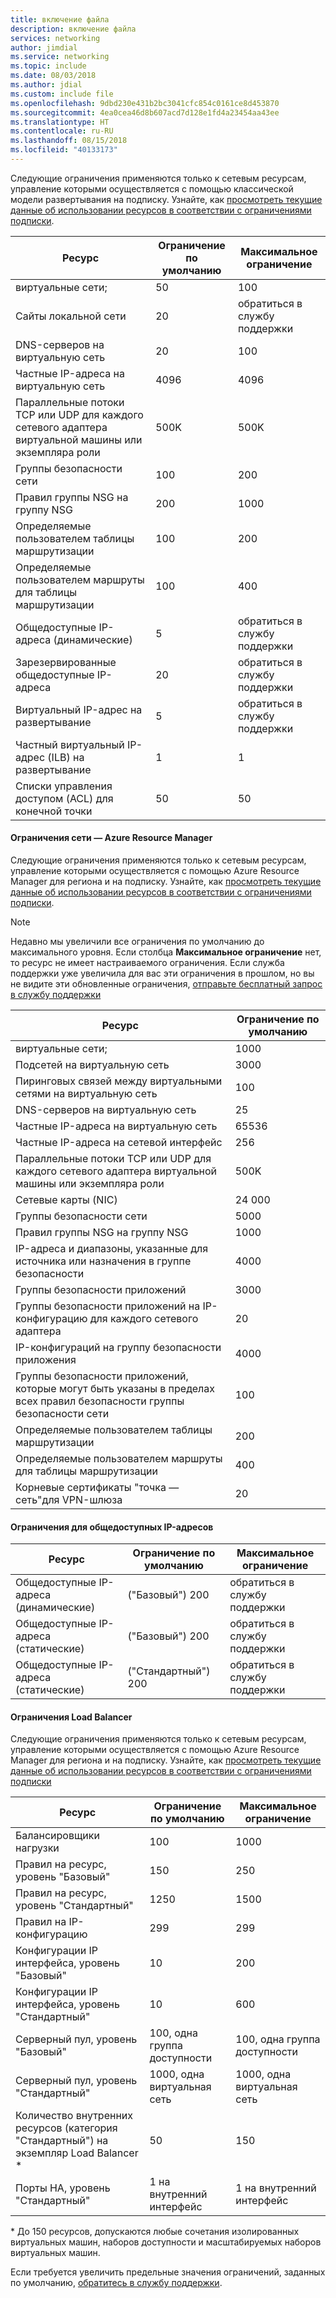```yaml
---
title: включение файла
description: включение файла
services: networking
author: jimdial
ms.service: networking
ms.topic: include
ms.date: 08/03/2018
ms.author: jdial
ms.custom: include file
ms.openlocfilehash: 9dbd230e431b2bc3041cfc854c0161ce8d453870
ms.sourcegitcommit: 4ea0cea46d8b607acd7d128e1fd4a23454aa43ee
ms.translationtype: HT
ms.contentlocale: ru-RU
ms.lasthandoff: 08/15/2018
ms.locfileid: "40133173"
---
```

<a name="virtual-networking-limits-classic"></a>Следующие ограничения применяются только к сетевым ресурсам, управление которыми осуществляется с помощью классической модели развертывания на подписку. Узнайте, как [просмотреть текущие данные об использовании ресурсов в соответствии с ограничениями подписки](../articles/networking/check-usage-against-limits.md).

| Ресурс | Ограничение по умолчанию | Максимальное ограничение |
| --- | --- | --- |
| виртуальные сети; |50 |100 |
| Сайты локальной сети |20 |обратиться в службу поддержки |
| DNS-серверов на виртуальную сеть |20 |100 |
| Частные IP-адреса на виртуальную сеть |4096 |4096 |
| Параллельные потоки TCP или UDP для каждого сетевого адаптера виртуальной машины или экземпляра роли |500K |500K |
| Группы безопасности сети |100 |200 |
| Правил группы NSG на группу NSG |200 |1000 |
| Определяемые пользователем таблицы маршрутизации |100 |200 |
| Определяемые пользователем маршруты для таблицы маршрутизации |100 |400 |
| Общедоступные IP-адреса (динамические) |5 |обратиться в службу поддержки |
| Зарезервированные общедоступные IP-адреса |20 |обратиться в службу поддержки |
| Виртуальный IP-адрес на развертывание |5 |обратиться в службу поддержки |
| Частный виртуальный IP-адрес (ILB) на развертывание |1 |1 |
| Списки управления доступом (ACL) для конечной точки |50 |50 |

#### <a name="azure-resource-manager-virtual-networking-limits"></a>Ограничения сети — Azure Resource Manager
Следующие ограничения применяются только к сетевым ресурсам, управление которыми осуществляется с помощью Azure Resource Manager для региона и на подписку. Узнайте, как [просмотреть текущие данные об использовании ресурсов в соответствии с ограничениями подписки](../articles/networking/check-usage-against-limits.md).

> [!NOTE]
> Недавно мы увеличили все ограничения по умолчанию до максимального уровня. Если столбца **Максимальное ограничение** нет, то ресурс не имеет настраиваемого ограничения. Если служба поддержки уже увеличила для вас эти ограничения в прошлом, но вы не видите эти обновленные ограничения, [отправьте бесплатный запрос в службу поддержки](../articles/azure-resource-manager/resource-manager-quota-errors.md)

| Ресурс | Ограничение по умолчанию | 
| --- | --- |
| виртуальные сети; |1000 |
| Подсетей на виртуальную сеть |3000 |
| Пиринговых связей между виртуальными сетями на виртуальную сеть |100 |
| DNS-серверов на виртуальную сеть |25 |
| Частные IP-адреса на виртуальную сеть |65536 |
| Частные IP-адреса на сетевой интерфейс |256 |
| Параллельные потоки TCP или UDP для каждого сетевого адаптера виртуальной машины или экземпляра роли |500K |
| Сетевые карты (NIC) |24 000 |
| Группы безопасности сети |5000 |
| Правил группы NSG на группу NSG |1000 |
| IP-адреса и диапазоны, указанные для источника или назначения в группе безопасности |4000 |
| Группы безопасности приложений |3000 |
| Группы безопасности приложений на IP-конфигурацию для каждого сетевого адаптера |20 |
| IP-конфигураций на группу безопасности приложения |4000 |
| Группы безопасности приложений, которые могут быть указаны в пределах всех правил безопасности группы безопасности сети |100 |
| Определяемые пользователем таблицы маршрутизации |200 |
| Определяемые пользователем маршруты для таблицы маршрутизации |400 |
| Корневые сертификаты "точка — сеть"для VPN-шлюза |20 |

#### <a name="publicip-address"></a>Ограничения для общедоступных IP-адресов

| Ресурс | Ограничение по умолчанию | Максимальное ограничение |
| --- | --- | --- |
| Общедоступные IP-адреса (динамические) |("Базовый") 200 |обратиться в службу поддержки |
| Общедоступные IP-адреса (статические) |("Базовый") 200 |обратиться в службу поддержки |
| Общедоступные IP-адреса (статические) |("Стандартный") 200 |обратиться в службу поддержки |

#### <a name="load-balancer"></a>Ограничения Load Balancer
Следующие ограничения применяются только к сетевым ресурсам, управление которыми осуществляется с помощью Azure Resource Manager для региона и на подписку. Узнайте, как [просмотреть текущие данные об использовании ресурсов в соответствии с ограничениями подписки](../articles/networking/check-usage-against-limits.md)

| Ресурс | Ограничение по умолчанию | Максимальное ограничение |
| --- | --- | --- |
| Балансировщики нагрузки | 100 | 1000 |
| Правил на ресурс, уровень "Базовый" | 150 | 250 |
| Правил на ресурс, уровень "Стандартный" | 1250 | 1500 |
| Правил на IP-конфигурацию | 299 |299 |
| Конфигурации IP интерфейса, уровень "Базовый" | 10 | 200 |
| Конфигурации IP интерфейса, уровень "Стандартный" | 10 | 600 |
| Серверный пул, уровень "Базовый" | 100, одна группа доступности | 100, одна группа доступности |
| Серверный пул, уровень "Стандартный" | 1000, одна виртуальная сеть | 1000, одна виртуальная сеть |
| Количество внутренних ресурсов (категория "Стандартный") на экземпляр Load Balancer &ast; | 50 | 150 |
| Порты HA, уровень "Стандартный" | 1 на внутренний интерфейс | 1 на внутренний интерфейс |

&ast; До 150 ресурсов, допускаются любые сочетания изолированных виртуальных машин, наборов доступности и масштабируемых наборов виртуальных машин.

Если требуется увеличить предельные значения ограничений, заданных по умолчанию, [обратитесь в службу поддержки](../articles/azure-supportability/resource-manager-core-quotas-request.md ).

